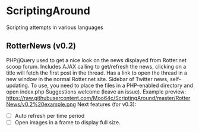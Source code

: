 ScriptingAround
===============

Scripting attempts in various languages


RotterNews (v0.2)
------

PHP/jQuery used to get a nice look on the news displayed from Rotter.net scoop forum.
Includes AJAX calling to get/refresh the news, clicking on a title will fetch the first post in the thread.
Has a link to open the thread in a new window in the normal Rotter.net site.
Sidebar of Twitter news, self-updating.
To use, you need to place the files in a PHP-enabled directory and open index.php
Suggestions welcome (leave an issue).
Example preview:
https://raw.githubusercontent.com/Moo64c/ScriptingAround/master/RotterNews/v0.2%20example.png
Next features (for v0.3):
 - [ ] Auto refresh per time period
 - [ ] Open images in a frame to display full size.
